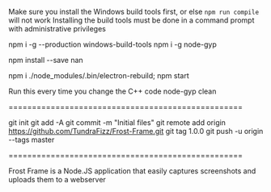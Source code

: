 Make sure you install the Windows build tools first, or else `npm run compile` will not work
Installing the build tools must be done in a command prompt with administrative privileges

npm i -g --production windows-build-tools
npm i -g node-gyp

npm install --save nan

npm i
./node_modules/.bin/electron-rebuild; npm start

Run this every time you change the C++ code
node-gyp clean

==================================================

git init
git add -A
git commit -m "Initial files"
git remote add origin https://github.com/TundraFizz/Frost-Frame.git
git tag 1.0.0
git push -u origin --tags master

==================================================

Frost Frame is a Node.JS application that easily captures screenshots and uploads them to a webserver
